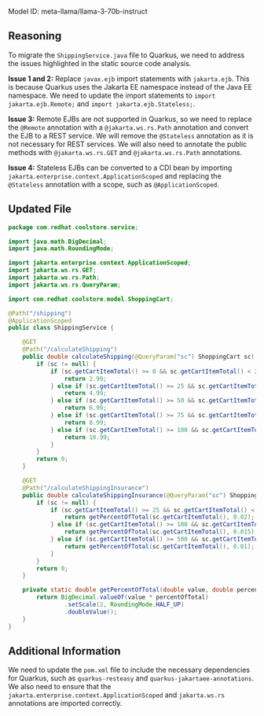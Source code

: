 Model ID: meta-llama/llama-3-70b-instruct
## Reasoning

To migrate the `ShippingService.java` file to Quarkus, we need to address the issues highlighted in the static source code analysis.

**Issue 1 and 2:** Replace `javax.ejb` import statements with `jakarta.ejb`. This is because Quarkus uses the Jakarta EE namespace instead of the Java EE namespace. We need to update the import statements to `import jakarta.ejb.Remote;` and `import jakarta.ejb.Stateless;`.

**Issue 3:** Remote EJBs are not supported in Quarkus, so we need to replace the `@Remote` annotation with a `@jakarta.ws.rs.Path` annotation and convert the EJB to a REST service. We will remove the `@Stateless` annotation as it is not necessary for REST services. We will also need to annotate the public methods with `@jakarta.ws.rs.GET` and `@jakarta.ws.rs.Path` annotations.

**Issue 4:** Stateless EJBs can be converted to a CDI bean by importing `jakarta.enterprise.context.ApplicationScoped` and replacing the `@Stateless` annotation with a scope, such as `@ApplicationScoped`.

## Updated File

```java
package com.redhat.coolstore.service;

import java.math.BigDecimal;
import java.math.RoundingMode;

import jakarta.enterprise.context.ApplicationScoped;
import jakarta.ws.rs.GET;
import jakarta.ws.rs.Path;
import jakarta.ws.rs.QueryParam;

import com.redhat.coolstore.model.ShoppingCart;

@Path("/shipping")
@ApplicationScoped
public class ShippingService {

    @GET
    @Path("/calculateShipping")
    public double calculateShipping(@QueryParam("sc") ShoppingCart sc) {
        if (sc != null) {
            if (sc.getCartItemTotal() >= 0 && sc.getCartItemTotal() < 25) {
                return 2.99;
            } else if (sc.getCartItemTotal() >= 25 && sc.getCartItemTotal() < 50) {
                return 4.99;
            } else if (sc.getCartItemTotal() >= 50 && sc.getCartItemTotal() < 75) {
                return 6.99;
            } else if (sc.getCartItemTotal() >= 75 && sc.getCartItemTotal() < 100) {
                return 8.99;
            } else if (sc.getCartItemTotal() >= 100 && sc.getCartItemTotal() < 10000) {
                return 10.99;
            }
        }
        return 0;
    }

    @GET
    @Path("/calculateShippingInsurance")
    public double calculateShippingInsurance(@QueryParam("sc") ShoppingCart sc) {
        if (sc != null) {
            if (sc.getCartItemTotal() >= 25 && sc.getCartItemTotal() < 100) {
                return getPercentOfTotal(sc.getCartItemTotal(), 0.02);
            } else if (sc.getCartItemTotal() >= 100 && sc.getCartItemTotal() < 500) {
                return getPercentOfTotal(sc.getCartItemTotal(), 0.015);
            } else if (sc.getCartItemTotal() >= 500 && sc.getCartItemTotal() < 10000) {
                return getPercentOfTotal(sc.getCartItemTotal(), 0.01);
            }
        }
        return 0;
    }

    private static double getPercentOfTotal(double value, double percentOfTotal) {
        return BigDecimal.valueOf(value * percentOfTotal)
                .setScale(2, RoundingMode.HALF_UP)
                .doubleValue();
    }
}
```

## Additional Information

We need to update the `pom.xml` file to include the necessary dependencies for Quarkus, such as `quarkus-resteasy` and `quarkus-jakartaee-annotations`. We also need to ensure that the `jakarta.enterprise.context.ApplicationScoped` and `jakarta.ws.rs` annotations are imported correctly.